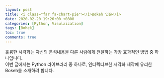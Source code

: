```yaml
---
layout: post
title: <i class="far fa-chart-pie"></i>Bokeh 입문</i>
date: 2020-02-20 19:26:00 +0800
categories: [Python, Visulaization]
tags: [Bohek]
toc: true
comments: true
---
```


훌륭한 시각화는 자신의 분석내용을 다른 사람에게 전달하는 가장 효과적인 방법 중 하나입니다.  
이번 글에서는 Python 라이브러리 중 하나로, 인터렉티브한 시각화 제작에 유리한 Bokeh를 소개하려 합니다.

## 

